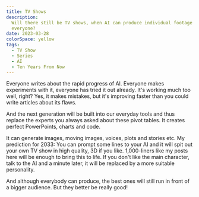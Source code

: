 ```yaml
---
title: TV Shows
description:
  Will there still be TV shows, when AI can produce individual footage for
  everyone?
date: 2023-03-28
colorSpace: yellow
tags:
  - TV Show
  - Series
  - AI
  - Ten Years From Now
---
```


Everyone writes about the rapid progress of AI. Everyone makes experiments with
it, everyone has tried it out already. It's working much too well, right? Yes,
it makes mistakes, but it's improving faster than you could write articles about
its flaws.

And the next generation will be built into our everyday tools and thus replace
the experts you always asked about these pivot tables. It creates perfect
PowerPoints, charts and code.

It can generate images, moving images, voices, plots and stories etc. My
prediction for 2033: You can prompt some lines to your AI and it will spit out
your own TV show in high quality, 3D if you like. 1,000-liners like my posts
here will be enough to bring this to life. If you don't like the main character,
talk to the AI and a minute later, it will be replaced by a more suitable
personality.

And although everybody can produce, the best ones will still run in front of a
bigger audience. But they better be really good!
